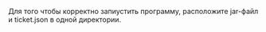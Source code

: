 Для того чтобы корректно запиустить программу, расположите jar-файл и ticket.json в одной директории.

